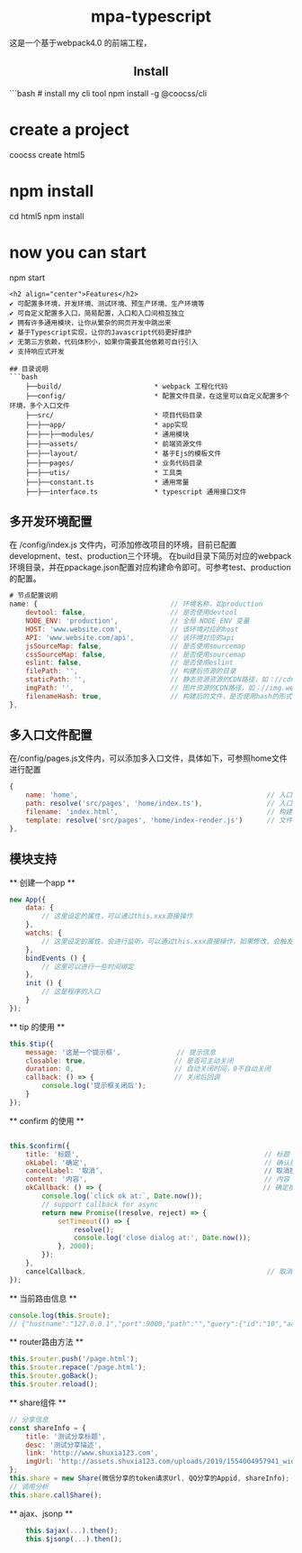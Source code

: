<h1 align="center">mpa-typescript</h1>
这是一个基于webpack4.0 的前端工程，
<h2 align="center">Install</h2>
```bash
# install my cli tool
npm install -g @coocss/cli

# create a project
coocss create html5

# npm install
cd html5
npm install

# now you can start
npm start
```
<h2 align="center">Features</h2>
✔︎ 可配置多环境，开发环境、测试环境、预生产环境、生产环境等
✔︎ 可自定义配置多入口，简易配置，入口和入口间相互独立
✔︎ 拥有许多通用模块，让你从繁杂的网页开发中跳出来
✔︎ 基于Typescript实现，让你的Javascript代码更好维护
✔︎ 无第三方依赖，代码体积小，如果你需要其他依赖可自行引入
✔︎ 支持响应式开发

## 目录说明
```bash
    ├──build/                       * webpack 工程化代码
    ├──config/                      * 配置文件目录，在这里可以自定义配置多个环境，多个入口文件
    ├──src/                         * 项目代码目录
    ├──├──app/                      * app实现
    ├──├──├──modules/               * 通用模块
    ├──├──assets/                   * 前端资源文件
    ├──├──layout/                   * 基于Ejs的模板文件
    ├──├──pages/                    * 业务代码目录
    ├──├──utis/                     * 工具类
    ├──├──constant.ts               * 通用常量
    ├──├──interface.ts              * typescript 通用接口文件
```

## 多开发环境配置
在 /config/index.js 文件内，可添加修改项目的环境，目前已配置development、test、production三个环境。
在build目录下简历对应的webpack环境目录，并在ppackage.json配置对应构建命令即可。可参考test、production的配置。
```js
# 节点配置说明
name: {                                 // 环境名称，如production
    devtool: false,                     // 是否使用devtool
    NODE_ENV: 'production',             // 全局 NODE_ENV 变量
    HOST: 'www.website.com',            // 该环境对应的host
    API: 'www.website.com/api',         // 该环境对应的api
    jsSourceMap: false,                 // 是否使用sourcemap
    cssSourceMap: false,                // 是否使用sourcemap
    eslint: false,                      // 是否使用eslint
    filePath: '',                       // 构建后资源的目录
    staticPath: '',                     // 静态资源资源的CDN路径，如：//cdn.website.com
    imgPath: '',                        // 图片资源的CDN路径，如：//img.website.com
    filenameHash: true,                 // 构建后的文件，是否使用hash的形式
},
```
## 多入口文件配置
在/config/pages.js文件内，可以添加多入口文件，具体如下，可参照home文件进行配置
```js
{
    name: 'home',                                               // 入口名称
    path: resolve('src/pages', 'home/index.ts'),                // 入口文件路径
    filename: 'index.html',                                     // 构建后的名称，支持目录如：onezero/index.html
    template: resolve('src/pages', 'home/index-render.js')      // 文件模板
},
```
## 模块支持
** 创建一个app **
```js
new App({
    data: {
        // 这里设定的属性，可以通过this.xxx直接操作
    },
    watchs: {
        // 这里设定的属性，会进行监听，可以通过this.xxx直接操作，如果修改，会触发this.xxxHandler，可以在xxxHandler
    },
    bindEvents () {
        // 这里可以进行一些时间绑定
    },
    init () {
        // 这是程序的入口  
    }
});
```

** tip 的使用 **
```js 
this.$tip({
    message: '这是一个提示框',              // 提示信息
    closable: true,                      // 是否可主动关闭
    duration: 0,                         // 自动关闭时间，0不自动关闭
    callback: () => {                    // 关闭后回调
        console.log('提示框关闭后');
    }
});
```

** confirm 的使用 **
```js 

this.$confirm({
    title: '标题',                                              // 标题
    okLabel: '确定',                                            // 确认按钮，空则不显示，默认值: 确定
    cancelLabel: '取消‘,                                        // 取消按钮，空则不显示，默认值: 取消
    content: '内容',                                            // 内容
    okCallback: () => {                                        // 确定按钮回调，支持async、promise，可不传
        console.log(`click ok at:`, Date.now());
        // support callback for async
        return new Promise((resolve, reject) => {
            setTimeout(() => {
                resolve();
                console.log('close dialog at:', Date.now());
            }, 2000);
        });
    },
    cancelCallback,                                             // 取消按钮回调，可不传
});
```

** 当前路由信息 **
```js
console.log(this.$route);
// {"hostname":"127.0.0.1","port":9000,"path":"","query":{"id":"10","action":"justdoit"}}
```

** router路由方法 **
```js
this.$router.push('/page.html');
this.$router.repace('/page.html');
this.$router.goBack();
this.$router.reload();
```

** share组件 **
```js
// 分享信息
const shareInfo = {
    title: '测试分享标题',
    desc: '测试分享描述',
    link: 'http://www.shuxia123.com',
    imgUrl: 'http://assets.shuxia123.com/uploads/2019/1554004957941_width_748_height_500.jpg'
};
this.share = new Share(微信分享的token请求Url, QQ分享的Appid, shareInfo);
// 调用分析
this.share.callShare();
```

** ajax、jsonp **
```js
    this.$ajax(...).then();
    this.$jsonp(...).then();
```